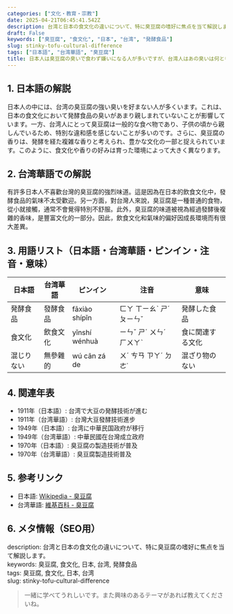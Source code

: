 ```yaml
---
categories: ["文化・教育・宗教"]
date: 2025-04-21T06:45:41.542Z
description: 台湾と日本の食文化の違いについて、特に臭豆腐の嗜好に焦点を当て解説します。
draft: False
keywords: ["臭豆腐", "食文化", "日本", "台湾", "発酵食品"]
slug: stinky-tofu-cultural-difference
tags: ["日本語", "台湾華語", "臭豆腐"]
title: 日本人は臭豆腐の臭いで食わず嫌いになる人が多いですが、台湾人はあの臭いは何ともないの？
---
```




## 1. 日本語の解説  
日本人の中には、台湾の臭豆腐の強い臭いを好まない人が多くいます。これは、日本の食文化において発酵食品の臭いがあまり親しまれていないことが影響しています。一方、台湾人にとって臭豆腐は一般的な食べ物であり、子供の頃から親しんでいるため、特別な違和感を感じないことが多いのです。さらに、臭豆腐の香りは、発酵を経た複雑な香りと考えられ、豊かな文化の一部と捉えられています。このように、食文化や香りの好みは育った環境によって大きく異なります。

## 2. 台湾華語での解説  
有許多日本人不喜歡台灣的臭豆腐的強烈味道。這是因為在日本的飲食文化中，發酵食品的氣味不太受歡迎。另一方面，對台灣人來說，臭豆腐是一種普通的食物，從小就接觸，通常不會覺得特別不舒服。此外，臭豆腐的味道被視為經過發酵後複雜的香味，是豐富文化的一部分。因此，飲食文化和氣味的偏好因成長環境而有很大差異。

## 3. 用語リスト（日本語・台湾華語・ピンイン・注音・意味）  
| 日本語  | 台湾華語  | ピンイン  | 注音    | 意味             |
|----------|-----------|------------|---------|----------------|
| 発酵食品 | 發酵食品  | fāxiào shípǐn | ㄈㄚ ㄒㄧㄠˋ ㄕˊ ㄆㄧㄣˇ | 発酵した食品     |
| 食文化   | 飲食文化  | yǐnshí wénhuà | ㄧㄣˇ ㄕˊ ㄨㄣˊ ㄏㄨㄚˋ | 食に関連する文化 |
| 混じりない | 無參雜的 | wú cān zá de | ㄨˊ ㄘㄢ ㄗㄚˊ ㄉㄜ˙ | 混ざり物のない   |

## 4. 関連年表  
- 1911年（日本語）: 台湾で大豆の発酵技術が進む
- 1911年（台湾華語）: 台灣大豆發酵技術進步  
- 1949年（日本語）: 台湾に中華民国政府が移行
- 1949年（台湾華語）: 中華民國在台灣成立政府  
- 1970年（日本語）: 臭豆腐の製造技術が普及
- 1970年（台湾華語）: 臭豆腐製造技術普及  

## 5. 参考リンク  
- 日本語: [Wikipedia - 臭豆腐](https://ja.wikipedia.org/wiki/臭豆腐)  
- 台湾華語: [維基百科 - 臭豆腐](https://zh.wikipedia.org/wiki/臭豆腐)

## 6. メタ情報（SEO用）  
description: 台湾と日本の食文化の違いについて、特に臭豆腐の嗜好に焦点を当て解説します。  
keywords: 臭豆腐, 食文化, 日本, 台湾, 発酵食品  
tags: 臭豆腐, 食文化, 日本, 台湾  
slug: stinky-tofu-cultural-difference

> 一緒に学べてうれしいです。また興味のあるテーマがあれば教えてくださいね。